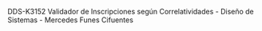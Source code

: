 DDS-K3152
Validador de Inscripciones según Correlatividades - Diseño de Sistemas - Mercedes Funes Cifuentes

